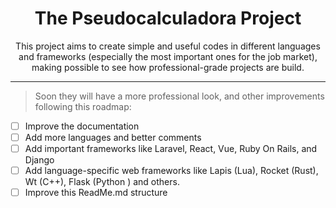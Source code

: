 <div align="center">

# The Pseudocalculadora Project

This project aims to create simple and useful codes in different languages and frameworks (especially the most important ones for the job market), making possible to see how professional-grade projects are build.
</div>

---

> Soon they will have a more professional look, and other improvements following this roadmap:

- [ ] Improve the documentation 
- [ ] Add more languages and better comments
- [ ] Add important frameworks like Laravel, React, Vue, Ruby On Rails, and Django
- [ ] Add language-specific web frameworks like Lapis (Lua), Rocket (Rust), Wt (C++), Flask (Python ) and others.
- [ ] Improve this ReadMe.md structure
